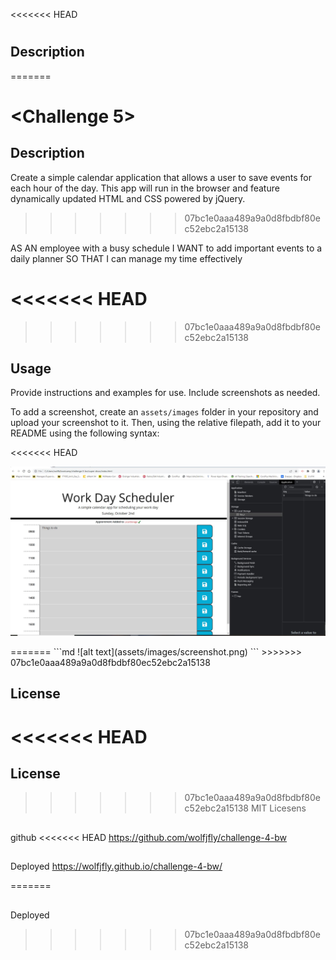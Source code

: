 <<<<<<< HEAD
# <Your-Project-Title>

## Description
=======
# <Challenge 5>

## Description
Create a simple calendar application that allows a user to save events for each hour of the day. This app will run in the browser and feature dynamically updated HTML and CSS powered by jQuery.
>>>>>>> 07bc1e0aaa489a9a0d8fbdbf80ec52ebc2a15138

AS AN employee with a busy schedule
I WANT to add important events to a daily planner
SO THAT I can manage my time effectively

<<<<<<< HEAD
=======


>>>>>>> 07bc1e0aaa489a9a0d8fbdbf80ec52ebc2a15138
## Usage

Provide instructions and examples for use. Include screenshots as needed.

To add a screenshot, create an `assets/images` folder in your repository and upload your screenshot to it. Then, using the relative filepath, add it to your README using the following syntax:

<<<<<<< HEAD
<p>
<img src="assets\img\screenshot.JPG" alt="Work Day Scheduler ">
</p>
=======
    ```md
    ![alt text](assets/images/screenshot.png)
    ```
>>>>>>> 07bc1e0aaa489a9a0d8fbdbf80ec52ebc2a15138



## License
<<<<<<< HEAD
=======

## License
>>>>>>> 07bc1e0aaa489a9a0d8fbdbf80ec52ebc2a15138
MIT Licesens

##
github
<<<<<<< HEAD
https://github.com/wolfjfly/challenge-4-bw

##
Deployed
https://wolfjfly.github.io/challenge-4-bw/

=======


##
Deployed
>>>>>>> 07bc1e0aaa489a9a0d8fbdbf80ec52ebc2a15138
